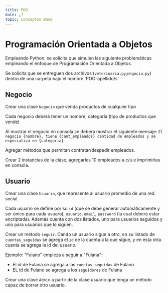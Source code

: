 ```yaml
---
title: POO
date: ¿?
topic: Conceptos Base
---
```


# Programación Orientada a Objetos

Empleando Python, se solicita que simulen las siguiente problemáticas empleando el enfoque de Programación Orientada a Objetos.

Se solicita que se entreguen dos archivos (`veterinaria.py`,`negocio.py`) dentro de una carpeta bajo el nombre 'POO-apellido/s'

## Negocio

Crear una clase `Negocio` que venda productos de cualquier tipo

Cada negocio deberá tener un nombre, categoría (tipo de productos que vende)

Al mostrar el negocio en consola se deberá mostrar el siguiente mensaje: `El negocio {nombre}, tiene {cant_empleados} cantidad de empleados y se especializa en {categoria}`

Agregar métodos que permitan contratar/despedir empleados.

Crear 2 instancias de la clase, agregarles 10 empleados a c/u e imprimirlas en consola.

## Usuario

Crear una clase `Usuario`, que represente al usuario promedio de una red social.

Cada usuario se define por su `id` (que se debe generar automáticamente y ser único para cada usuaro), `usuario`, `email`, `password` (la cual deberá estar encriptada). Además cuenta con dos listados, uno para usuarios seguidos y uno para usuarios que lo siguen.

Crear un método `seguir`. Cando un usuario sigue a otro, en su listado de `cuentas_seguidas` se agrega el `id` de la cuenta a la que sigue, y en esta otra cuenta se agrega la id del usuario.

Ejemplo: "Fulano" empieza a seguir a "Fulana":
- El id de Fulana se agrega a las `cuentas_seguidas` de Fulano
- EL id de Fulano se agrega a los `seguidores` de Fulana

Crear una clase `Admin` a partir de la clase usuario que tenga un método capaz de borrar otro usuario.
